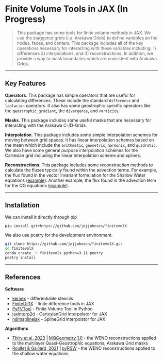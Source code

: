 # Finite Volume Tools in JAX (In Progress)

> This package has some tools for finite volume methods in JAX.
> We use the staggered grids (i.e. Arakawa Grids) to define variables an the nodes, faces, and centers.
> This package includes all of the key operations necessary for interacting with these variables including: 1) differences 2) interpolations, and 3) reconstructions.
> In addition, we provide a way to mask boundaries which are consistent with Arakawa Grids.



---
## Key Features

**Operators**. 
This package has simple operators that are useful for calculating differences. 
These include the standard `difference` and `laplacian` operators.
It also has some geostrophic specific operators like the `geostrophic_gradient`, the `divergence`, and `vorticity`.


**Masks**. 
This package includes some useful masks that are necessary for interacting with the Arakawa C-/D-Grids.


**Interpolation**.
This package includes some simple interpolation schemes for moving between grid spaces.
It has linear interpolation schemes based on the mean which include the `arithmetic`, `geometric`, `harmonic`, and `quadratic`.
We also have some general purpose interpolation schemes for the Cartesian grid including the linear interpolation scheme and splines.


**Reconstructions**.
This package includes some *reconstruction* methods to calculate the fluxes typically found within the advection terms.
For example, the flux found in the vector invariant formulation for the Shallow Water equations ([example](https://jejjohnson.github.io/jaxsw/sw-formulation#vector-invariant-formulation)).
Another example, the flux found in the advection term for the QG equations ([example](https://jejjohnson.github.io/jaxsw/qg-formulation#eq-qg-general)).

---
## Installation

We can install it directly through pip

```bash
pip install git+https://github.com/jejjohnson/finitevolX
```

We also use poetry for the development environment.

```bash
git clone https://github.com/jejjohnson/finitevolX.git
cd finitevolX
conda create -n finitevolx python=3.11 poetry
poetry install
```



---
## References

**Software**

* [kernex](https://github.com/ASEM000/kernex) - differentiable stencils
* [FiniteDiffX](https://github.com/ASEM000/finitediffX) - finite difference tools in JAX
* [PyFVTool](https://github.com/simulkade/PyFVTool) - Finite Volume Tool in Python
* [jaxinterp2d](https://github.com/adam-coogan/jaxinterp2d) - CartesianGrid interpolator for JAX
* [ndimsplinejax](https://github.com/nmoteki/ndimsplinejax) - SplineGrid interpolator for JAX

**Algorithms**

* [Thiry et al, 2023](https://egusphere.copernicus.org/preprints/2023/egusphere-2023-1715/) | [MQGeometry 1.0](https://github.com/louity/MQGeometry) - the WENO reconstructions applied to the multilayer Quasi-Geostrophic equations, Arakawa Grid masks
* [Roullet & Gaillard, 2021](https://agupubs.onlinelibrary.wiley.com/doi/full/10.1029/2021MS002663) | [pyRSW](https://github.com/pvthinker/pyRSW#pyrsw) - the WENO reconstructions applied to the shallow water equations